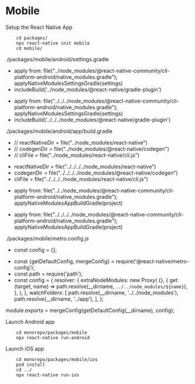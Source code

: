 # Mobile
Setup the React Native App
```console
    cd packages/
    npx react-native init mobile
    cd mobile/
```

./packages/mobile/android/settings.gradle
- apply from: file("../node_modules/@react-native-community/cli-platform-android/native_modules.gradle"); applyNativeModulesSettingsGradle(settings)
- includeBuild('../node_modules/@react-native/gradle-plugin')
+ apply from: file("../../../node_modules/@react-native-community/cli-platform-android/native_modules.gradle"); applyNativeModulesSettingsGradle(settings)
+ includeBuild('../../../node_modules/@react-native/gradle-plugin')

./packages/mobile/android/app/build.gradle
- // reactNativeDir = file("../node_modules/react-native")
- // codegenDir = file("../node_modules/@react-native/codegen")
- // cliFile = file("../node_modules/react-native/cli.js")
+ reactNativeDir = file("../../../../node_modules/react-native")
+ codegenDir = file("../../../../node_modules/@react-native/codegen")
+ cliFile = file("../../../../node_modules/react-native/cli.js")

- apply from: file("../../node_modules/@react-native-community/cli-platform-android/native_modules.gradle"); applyNativeModulesAppBuildGradle(project)
+ apply from: file("../../../../node_modules/@react-native-community/cli-platform-android/native_modules.gradle"); applyNativeModulesAppBuildGradle(project)

./packages/mobile/metro.config.js
- const config = {};
+ const {getDefaultConfig, mergeConfig} = require('@react-native/metro-config');
+ const path = require('path');
+  const config = {
  resolver: {
    extraNodeModules: new Proxy(
      {},
      {
        get: (target, name) =>
          path.resolve(__dirname, `../../node_modules/${name}`),
      },
    ),
  },
  watchFolders: [
    path.resolve(__dirname, '../../node_modules'),
    path.resolve(__dirname, '../app'),
  ],
};

module.exports = mergeConfig(getDefaultConfig(__dirname), config);


Launch Android app 
```console
    cd monorepo/packages/mobile
    npx react-native run-android
```

Launch iOS app 
```console
    cd monorepo/packages/mobile/ios
    pod install
    cd ../
    npx react-native run-ios
```
